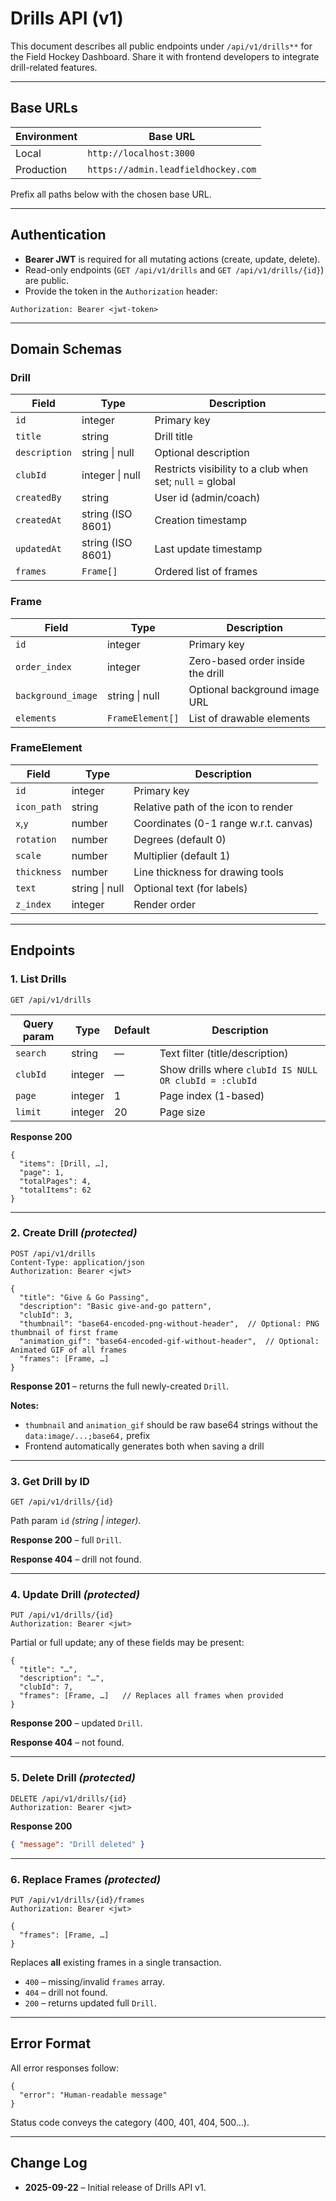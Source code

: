 # Drills API (v1)

This document describes all public endpoints under `/api/v1/drills**` for the Field Hockey Dashboard. Share it with frontend developers to integrate drill-related features.

---

## Base URLs

| Environment | Base URL                            |
| ----------- | ----------------------------------- |
| Local       | `http://localhost:3000`             |
| Production  | `https://admin.leadfieldhockey.com` |

Prefix all paths below with the chosen base URL.

---

## Authentication

- **Bearer JWT** is required for all mutating actions (create, update, delete).
- Read-only endpoints (`GET /api/v1/drills` and `GET /api/v1/drills/{id}`) are public.
- Provide the token in the `Authorization` header:

```http
Authorization: Bearer <jwt-token>
```

---

## Domain Schemas

### Drill

| Field         | Type              | Description                                              |
| ------------- | ----------------- | -------------------------------------------------------- |
| `id`          | integer           | Primary key                                              |
| `title`       | string            | Drill title                                              |
| `description` | string \| null    | Optional description                                     |
| `clubId`      | integer \| null   | Restricts visibility to a club when set; `null` = global |
| `createdBy`   | string            | User id (admin/coach)                                    |
| `createdAt`   | string (ISO 8601) | Creation timestamp                                       |
| `updatedAt`   | string (ISO 8601) | Last update timestamp                                    |
| `frames`      | `Frame[]`         | Ordered list of frames                                   |

### Frame

| Field              | Type             | Description                       |
| ------------------ | ---------------- | --------------------------------- |
| `id`               | integer          | Primary key                       |
| `order_index`      | integer          | Zero-based order inside the drill |
| `background_image` | string \| null   | Optional background image URL     |
| `elements`         | `FrameElement[]` | List of drawable elements         |

### FrameElement

| Field       | Type           | Description                           |
| ----------- | -------------- | ------------------------------------- |
| `id`        | integer        | Primary key                           |
| `icon_path` | string         | Relative path of the icon to render   |
| `x`,`y`     | number         | Coordinates (0-1 range w.r.t. canvas) |
| `rotation`  | number         | Degrees (default 0)                   |
| `scale`     | number         | Multiplier (default 1)                |
| `thickness` | number         | Line thickness for drawing tools      |
| `text`      | string \| null | Optional text (for labels)            |
| `z_index`   | integer        | Render order                          |

---

## Endpoints

### 1. List Drills

```http
GET /api/v1/drills
```

| Query param | Type    | Default | Description                                            |
| ----------- | ------- | ------- | ------------------------------------------------------ |
| `search`    | string  | —       | Text filter (title/description)                        |
| `clubId`    | integer | —       | Show drills where `clubId IS NULL OR clubId = :clubId` |
| `page`      | integer | 1       | Page index (1-based)                                   |
| `limit`     | integer | 20      | Page size                                              |

**Response 200**

```jsonc
{
  "items": [Drill, …],
  "page": 1,
  "totalPages": 4,
  "totalItems": 62
}
```

---

### 2. Create Drill _(protected)_

```http
POST /api/v1/drills
Content-Type: application/json
Authorization: Bearer <jwt>
```

```jsonc
{
  "title": "Give & Go Passing",
  "description": "Basic give-and-go pattern",
  "clubId": 3,
  "thumbnail": "base64-encoded-png-without-header",  // Optional: PNG thumbnail of first frame
  "animation_gif": "base64-encoded-gif-without-header",  // Optional: Animated GIF of all frames
  "frames": [Frame, …]
}
```

**Response 201** – returns the full newly-created `Drill`.

**Notes:**
- `thumbnail` and `animation_gif` should be raw base64 strings without the `data:image/...;base64,` prefix
- Frontend automatically generates both when saving a drill

---

### 3. Get Drill by ID

```http
GET /api/v1/drills/{id}
```

Path param `id` _(string \| integer)_.

**Response 200** – full `Drill`.

**Response 404** – drill not found.

---

### 4. Update Drill _(protected)_

```http
PUT /api/v1/drills/{id}
Authorization: Bearer <jwt>
```

Partial or full update; any of these fields may be present:

```jsonc
{
  "title": "…",
  "description": "…",
  "clubId": 7,
  "frames": [Frame, …]   // Replaces all frames when provided
}
```

**Response 200** – updated `Drill`.

**Response 404** – not found.

---

### 5. Delete Drill _(protected)_

```http
DELETE /api/v1/drills/{id}
Authorization: Bearer <jwt>
```

**Response 200**

```json
{ "message": "Drill deleted" }
```

---

### 6. Replace Frames _(protected)_

```http
PUT /api/v1/drills/{id}/frames
Authorization: Bearer <jwt>
```

```jsonc
{
  "frames": [Frame, …]
}
```

Replaces **all** existing frames in a single transaction.

- `400` – missing/invalid `frames` array.
- `404` – drill not found.
- `200` – returns updated full `Drill`.

---

## Error Format

All error responses follow:

```jsonc
{
  "error": "Human-readable message"
}
```

Status code conveys the category (400, 401, 404, 500…).

---

## Change Log

- **2025-09-22** – Initial release of Drills API v1.
